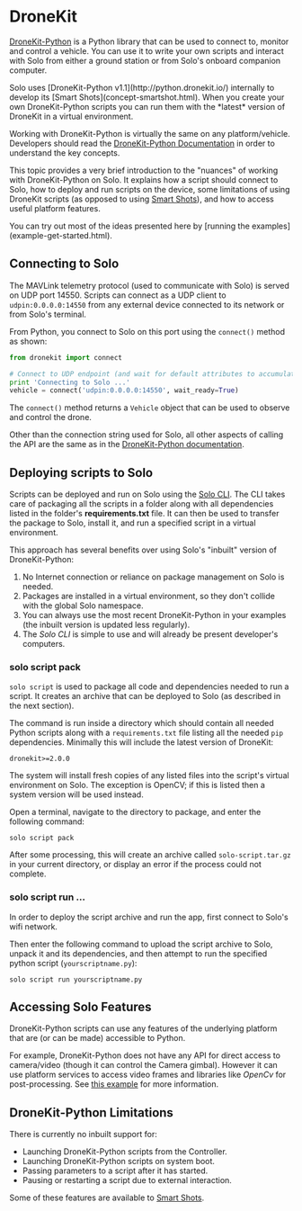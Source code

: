 # DroneKit

[DroneKit-Python](http://python.dronekit.io/) is a Python library that can be used to connect to, monitor and control a vehicle. You can use it to write your own scripts and interact with Solo from either a ground station or from Solo's onboard companion computer.

<aside class="note">
Solo uses [DroneKit-Python v1.1](http://python.dronekit.io/) internally to develop its [Smart Shots](concept-smartshot.html). When you create your own DroneKit-Python scripts you can run them with the *latest* version of DroneKit in a virtual environment.
</aside>

Working with DroneKit-Python is virtually the same on any platform/vehicle. Developers should read the [DroneKit-Python Documentation](http://python.dronekit.io/) in order to understand the key concepts.

This topic provides a very brief introduction to the "nuances" of working with DroneKit-Python on Solo. It explains how a script should connect to Solo, how to deploy and run scripts on the device, some limitations of using DroneKit scripts (as opposed to using [Smart Shots](concept-smartshot.html)), and how to access useful platform features. 

<aside class="tip">
You can try out most of the ideas presented here by [running the examples](example-get-started.html).
</aside>



## Connecting to Solo

The MAVLink telemetry protocol (used to communicate with Solo) is served on UDP port 14550. Scripts can connect as a UDP client to `udpin:0.0.0.0:14550` from any external device connected to its network or from Solo's terminal.

From Python, you connect to Solo on this port using the `connect()` method as shown:

<div class="any-code"></div>

```py
from dronekit import connect

# Connect to UDP endpoint (and wait for default attributes to accumulate)
print 'Connecting to Solo ...'
vehicle = connect('udpin:0.0.0.0:14550', wait_ready=True)
```

The `connect()` method returns a `Vehicle` object that can be used to observe and control the drone.

Other than the connection string used for Solo, all other aspects of calling the API are the same as in the [DroneKit-Python documentation](http://python.dronekit.io/).


## Deploying scripts to Solo

Scripts can be deployed and run on Solo using the [Solo CLI](starting-utils.html#deployingrunning-dronekit-scripts-on-solo). The CLI takes care of packaging all the scripts in a folder along with all dependencies listed in the folder's **requirements.txt** file. It can then be used to transfer the package to Solo, install it, and run a specified script in a virtual environment.

<aside class="note">
This approach has several benefits over using Solo's "inbuilt" version of DroneKit-Python:

1. No Internet connection or reliance on package management on Solo is needed.
1. Packages are installed in a virtual environment, so they don't collide with the global Solo namespace.
1. You can always use the most recent DroneKit-Python in your examples (the inbuilt version is updated less regularly).
1. The *Solo CLI* is simple to use and will already be present developer's computers. 
</aside>



### solo script pack

`solo script` is used to package all code and dependencies needed to run a script. It creates an archive that can be deployed to Solo (as described in the next section).

The command is run inside a directory which should contain all needed Python scripts along with a `requirements.txt` file listing all the needed `pip` dependencies. Minimally this will include the latest version of DroneKit:

   <div class="any-code"></div>

   ```
   dronekit>=2.0.0
   ```

<aside class="tip">
The system will install fresh copies of any listed files into the script's virtual environment on Solo. The exception is OpenCV; if this is listed then a system version will be used instead. 
</aside>

Open a terminal, navigate to the directory to package, and enter the following command:

<div class="host-code"></div>

```
solo script pack
```

After some processing, this will create an archive called `solo-script.tar.gz` in your current directory, or display an error if the process could not complete.


### solo script run ...

In order to deploy the script archive and run the app, first connect to Solo's wifi network. 

Then enter the following command to upload the script archive to Solo, unpack it and its dependencies, and then attempt to run the specified python script (`yourscriptname.py`):

<div class="host-code"></div>

```
solo script run yourscriptname.py
```



## Accessing Solo Features

DroneKit-Python scripts can use any features of the underlying platform that are (or can be made) accessible to Python. 

For example, DroneKit-Python does not have any API for direct access to camera/video (though it can control the Camera gimbal). However it can use platform services to access video frames and libraries like *OpenCv* for post-processing. See [this example](example-opencv.html) for more information.


## DroneKit-Python Limitations

There is currently no inbuilt support for:

* Launching DroneKit-Python scripts from the Controller.
* Launching DroneKit-Python scripts on system boot.
* Passing parameters to a script after it has started.
* Pausing or restarting a script due to external interaction.

Some of these features are available to [Smart Shots](concept-smartshot.html).